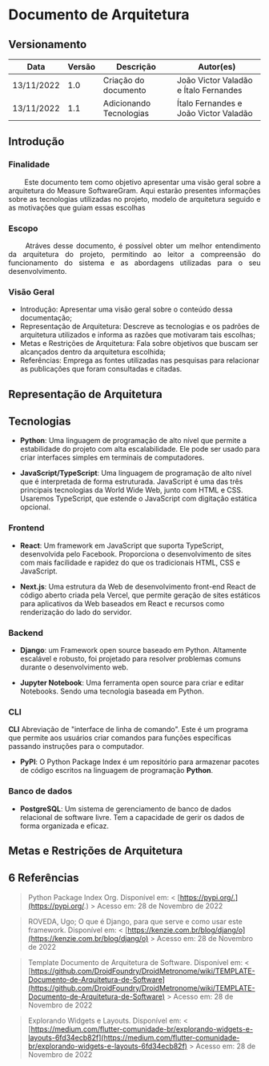 # Documento de Arquitetura

## Versionamento

| Data | Versão | Descrição | Autor(es) |
|------|------|------|------|
|13/11/2022|1.0|Criação do documento| João Victor Valadão e Ítalo Fernandes |
|13/11/2022|1.1|Adicionando Tecnologias| Ítalo Fernandes e João Victor Valadão |



## Introdução

### Finalidade

<p align = "justify"> &emsp;&emsp; Este documento tem como objetivo apresentar uma visão geral sobre a arquitetura do Measure SoftwareGram. Aqui estarão presentes informações sobre as tecnologias utilizadas no projeto, modelo de arquitetura seguido e as motivações que guiam essas escolhas </p>

### Escopo

<p align = "justify"> &emsp;&emsp; Atráves desse documento, é possível obter um melhor entendimento da arquitetura do projeto, permitindo ao leitor a compreensão do funcionamento do sistema e as abordagens utilizadas para o seu desenvolvimento.</p>

### Visão Geral

* Introdução: Apresentar uma visão geral sobre o conteúdo dessa documentação;
* Representação de Arquitetura: Descreve as tecnologias e os padrões de arquitetura utilizados e informa as razões que motivaram tais escolhas;
* Metas e Restrições de Arquitetura: Fala sobre objetivos que buscam ser alcançados dentro da arquitetura escolhida;
* Referências: Emprega as fontes utilizadas nas pesquisas para relacionar as publicações que foram consultadas e citadas.

## Representação de Arquitetura

## Tecnologias

- **Python**: Uma linguagem de programação de alto nível que permite a estabilidade do projeto com alta escalabilidade. Ele pode ser usado para criar interfaces simples em terminais de computadores.

- **JavaScript/TypeScript**: Uma linguagem de programação de alto nível que é interpretada de forma estruturada. JavaScript é uma das três principais tecnologias da World Wide Web, junto com HTML e CSS. Usaremos TypeScript, que estende o JavaScript com digitação estática opcional.

### Frontend

- **React**: Um framework em JavaScript que suporta TypeScript, desenvolvida pelo Facebook. Proporciona o desenvolvimento de sites com mais facilidade e rapidez do que os tradicionais HTML, CSS e JavaScript.

- **Next.js**: Uma estrutura da Web de desenvolvimento front-end React de código aberto criada pela Vercel, que permite geração de sites estáticos para aplicativos da Web baseados em React e recursos como renderização do lado do servidor.

### Backend

- **Django**: um Framework open source baseado em Python. Altamente escalável e robusto, foi projetado para resolver problemas comuns durante o desenvolvimento web.

- **Jupyter Notebook**: Uma ferramenta open source para criar e editar Notebooks. Sendo uma tecnologia baseada em Python.

### CLI

**CLI** Abreviação de "interface de linha de comando". Este é um programa que permite aos usuários criar comandos para funções específicas passando instruções para o computador.

- **PyPI**: O Python Package Index é um repositório para armazenar pacotes de código escritos na linguagem de programação **Python**.

### Banco de dados

- **PostgreSQL**: Um sistema de gerenciamento de banco de dados relacional de software livre. Tem a capacidade de gerir os dados de forma organizada e eficaz.


## Metas e Restrições de Arquitetura



## 6 <a name="6">Referências</a>

> Python Package Index Org. Disponível em: < [https://pypi.org/.](https://pypi.org/.) > Acesso em: 28 de Novembro de 2022

> ROVEDA, Ugo; O que é Django, para que serve e como usar este framework. Disponível em: < [https://kenzie.com.br/blog/djang/o](https://kenzie.com.br/blog/djang/o) > Acesso em: 28 de Novembro de 2022

> Template Documento de Arquitetura de Software. Disponível em: < [https://github.com/DroidFoundry/DroidMetronome/wiki/TEMPLATE-Documento-de-Arquitetura-de-Software](https://github.com/DroidFoundry/DroidMetronome/wiki/TEMPLATE-Documento-de-Arquitetura-de-Software) > Acesso em: 28 de Novembro de 2022

> Explorando Widgets e Layouts. Disponível em: < [https://medium.com/flutter-comunidade-br/explorando-widgets-e-layouts-6fd34ecb82f](https://medium.com/flutter-comunidade-br/explorando-widgets-e-layouts-6fd34ecb82f) > Acesso em: 28 de Novembro de 2022
